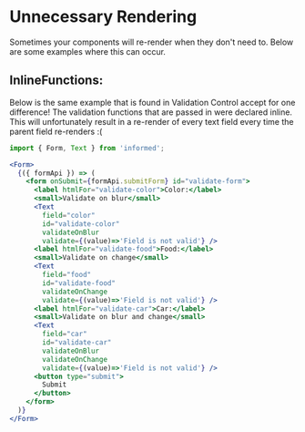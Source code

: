 # Unnecessary Rendering

Sometimes your components will re-render when they don't need to. Below are some
examples where this can occur.

## InlineFunctions:

Below is the same example that is found in Validation Control accept for one
difference! The validation functions that are passed in were declared inline.
This will unfortunately result in a re-render of every text field every time the
parent field re-renders :(

<!-- STORY -->

```jsx
import { Form, Text } from 'informed';

<Form>
  {({ formApi }) => (
    <form onSubmit={formApi.submitForm} id="validate-form">
      <label htmlFor="validate-color">Color:</label>
      <small>Validate on blur</small>
      <Text
        field="color"
        id="validate-color"
        validateOnBlur
        validate={(value)=>'Field is not valid'} />
      <label htmlFor="validate-food">Food:</label>
      <small>Validate on change</small>
      <Text
        field="food"
        id="validate-food"
        validateOnChange
        validate={(value)=>'Field is not valid'} />
      <label htmlFor="validate-car">Car:</label>
      <small>Validate on blur and change</small>
      <Text
        field="car"
        id="validate-car"
        validateOnBlur
        validateOnChange
        validate={(value)=>'Field is not valid'} />
      <button type="submit">
        Submit
      </button>
    </form>
  )}
</Form>
```
